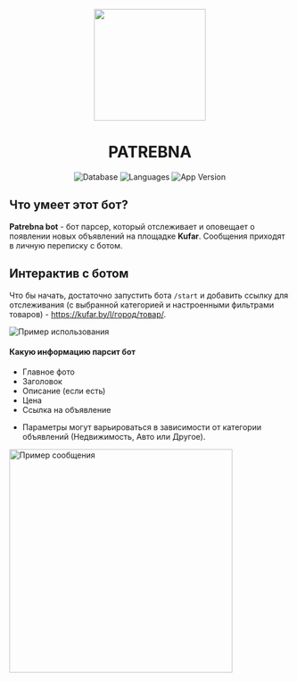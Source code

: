 <p align="center">
      <img src="https://i.ibb.co/G0FKZK1/free-icon-chat-bot-9732765.png" width="200">
</p>

<h1 align="center">PATREBNA</h1>

<p align="center">
  <img src="https://img.shields.io/badge/Пользователи-200+-%233fa037" alt="Database">
   <img src="https://img.shields.io/badge/Языки-2-%23ebab00" alt="Languages">
   <img src="https://img.shields.io/badge/Версия-v4.2.6-%2300ad64" alt="App Version">
</p>

## Что умеет этот бот?

**Patrebna bot** - бот парсер, который  отслеживает и оповещает о появлении новых объявлений на площадке **Kufar**.
Сообщения приходят в личную переписку с ботом.

## Интерактив с ботом

Что бы начать, достаточно запустить бота `/start`  и добавить ссылку для отслеживания (с выбранной категорией и настроенными фильтрами товаров)  - https://kufar.by/l/город/товар/.

<img src="https://i.ibb.co/CB0xznz/IMG-2389.webp" alt="Пример использования">

#### Какую информацию парсит бот

- Главное фото 
- Заголовок
- Описание (если есть)
- Цена
- Ссылка на объявление

* Параметры могут варьироваться в зависимости от категории объявлений (Недвижимость, Авто или Другое).

<img src="https://i.ibb.co/T00jMgr/IMG-9240.webp" width="400" alt="Пример сообщения">
